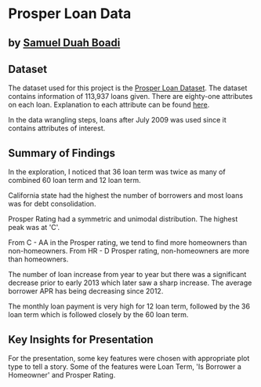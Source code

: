 # Prosper Loan Data
## by [Samuel Duah Boadi](https://www.linkedin.com/in/samuel-duah-boadi-8ab46944/)


## Dataset

The dataset used for this project is the [Prosper Loan Dataset](https://www.google.com/url?q=https://www.google.com/url?q%3Dhttps://s3.amazonaws.com/udacity-hosted-downloads/ud651/prosperLoanData.csv%26amp;sa%3DD%26amp;ust%3D1581581520570000&sa=D&source=editors&ust=1656541692901821&usg=AOvVaw1VL5KUGVpFnFZpbCO2WvlO). The dataset contains information of 113,937 loans given. There are eighty-one attributes on each loan. Explanation to each attribute can be found [here](https://www.google.com/url?q=https://docs.google.com/spreadsheet/ccc?key%3D0AllIqIyvWZdadDd5NTlqZ1pBMHlsUjdrOTZHaVBuSlE%26usp%3Dsharing&sa=D&source=editors&ust=1656541692902482&usg=AOvVaw1GQfjP3lRGR0o5S-1PIkTV).

In the data wrangling steps, loans after July 2009 was used since it contains attributes of interest.


## Summary of Findings
In the exploration, I noticed that 36 loan term was twice as many of combined 60 loan term and 12 loan term.

California state had the highest the number of borrowers and most loans was for debt consolidation.

Prosper Rating had a symmetric and unimodal distribution. The highest peak was at 'C'.

From C - AA in the Prosper rating, we tend to find more homeowners than non-homeowners. From HR - D Prosper rating, non-homeowners are more than homeowners.

The number of loan increase from year to year but there was a significant decrease prior to early 2013 which later saw a sharp increase. The average borrower APR has being decreasing since 2012.

The monthly loan payment is very high for 12 loan term, followed by the 36 loan term which is followed closely by the 60 loan term.


## Key Insights for Presentation

For the presentation, some key features were chosen with appropriate plot type to tell a story. Some of the features were Loan Term, 'Is Borrower a Homeowner' and Prosper Rating.